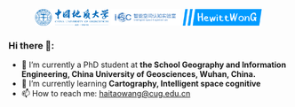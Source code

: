 <div style="text-align:center;margin：0 auto；"><img src="./src/cug.svg" alt="CUG" style="height:30px" /> <img src="./src/isc.svg" alt="ISC" style="height:30px" /> <img src="./src/logo.svg" alt="HewittWong" style="height:30px" /></div>

### Hi there 👋:

- 🔭 I’m currently a PhD student at **the School Geography and Information Engineering, China University of Geosciences, Wuhan, China.**
- 🌱 I’m currently learning **Cartography, Intelligent space cognitive**
- 📫 How to reach me: haitaowang@cug.edu.cn
